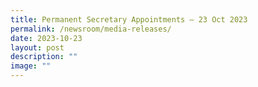 ```yaml
---
title: Permanent Secretary Appointments – 23 Oct 2023
permalink: /newsroom/media-releases/
date: 2023-10-23
layout: post
description: ""
image: ""
---
```

